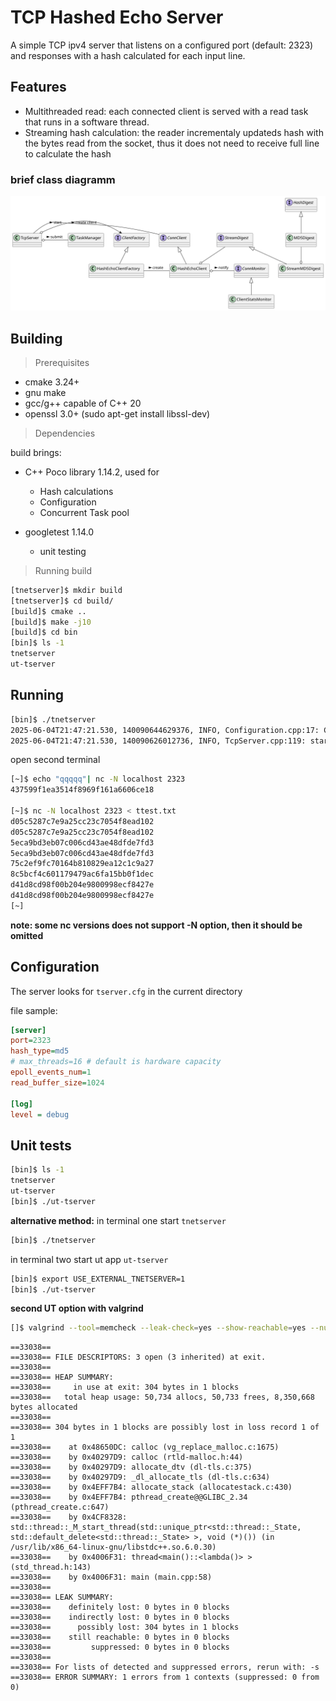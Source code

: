 # TCP Hashed Echo Server
A simple TCP ipv4 server that listens on a configured port (default: 2323) and responses with a hash calculated for each input line.

## Features
- Multithreaded read: each connected client is served with a read task that runs in a software thread.
- Streaming hash calculation: the reader incrementaly updateds hash with the bytes read from the socket, thus it does not need to receive full line to calculate the hash

### brief class diagramm

![](./src/tserver_classes.svg)


## Building
> Prerequisites
- cmake 3.24+
- gnu make
- gcc/g++ capable of C++ 20
- openssl 3.0+ (sudo apt-get install libssl-dev)

> Dependencies

build brings:
- C++ Poco library 1.14.2, used for
   - Hash calculations
   - Configuration
   - Concurrent Task pool

- googletest 1.14.0 
  - unit testing

> Running build

```bash
[tnetserver]$ mkdir build
[tnetserver]$ cd build/
[build]$ cmake ..
[build]$ make -j10
[build]$ cd bin
[bin]$ ls -1
tnetserver
ut-tserver
```
## Running
```bash
[bin]$ ./tnetserver 
2025-06-04T21:47:21.530, 140090644629376, INFO, Configuration.cpp:17: Configuration file not found, using default values
2025-06-04T21:47:21.530, 140090626012736, INFO, TcpServer.cpp:119: starting HashEcho server on port: 2323, maxThreads: 24, epollEventsNum: 1
```
open second terminal
```bash
[~]$ echo "qqqqq"| nc -N localhost 2323 
437599f1ea3514f8969f161a6606ce18

[~]$ nc -N localhost 2323 < ttest.txt 
d05c5287c7e9a25cc23c7054f8ead102
d05c5287c7e9a25cc23c7054f8ead102
5eca9bd3eb07c006cd43ae48dfde7fd3
5eca9bd3eb07c006cd43ae48dfde7fd3
75c2ef9fc70164b810829ea12c1c9a27
8c5bcf4c601179479ac6fa15bb0f1dec
d41d8cd98f00b204e9800998ecf8427e
d41d8cd98f00b204e9800998ecf8427e
[~]
```
<b>note: some nc versions does not support -N option, then it should be omitted</b> 

## Configuration

The server looks for `tserver.cfg` in the current directory

file sample:
```ini
[server]
port=2323
hash_type=md5
# max_threads=16 # default is hardware capacity
epoll_events_num=1
read_buffer_size=1024

[log]
level = debug
```
## Unit tests
```bash
[bin]$ ls -1
tnetserver
ut-tserver
[bin]$ ./ut-tserver
```
<b>alternative method:</b>
in terminal one start `tnetserver`
```sh
[bin]$ ./tnetserver
```
in terminal two start ut app `ut-tserver`
```bash
[bin]$ export USE_EXTERNAL_TNETSERVER=1
[bin]$ ./ut-tserver 
```
<b>second UT option with valgrind</b>
```bash
[]$ valgrind --tool=memcheck --leak-check=yes --show-reachable=yes --num-callers=20 --track-fds=yes ./bin/tnetserver
```

```text
==33038== 
==33038== FILE DESCRIPTORS: 3 open (3 inherited) at exit.
==33038== 
==33038== HEAP SUMMARY:
==33038==     in use at exit: 304 bytes in 1 blocks
==33038==   total heap usage: 50,734 allocs, 50,733 frees, 8,350,668 bytes allocated
==33038== 
==33038== 304 bytes in 1 blocks are possibly lost in loss record 1 of 1
==33038==    at 0x48650DC: calloc (vg_replace_malloc.c:1675)
==33038==    by 0x40297D9: calloc (rtld-malloc.h:44)
==33038==    by 0x40297D9: allocate_dtv (dl-tls.c:375)
==33038==    by 0x40297D9: _dl_allocate_tls (dl-tls.c:634)
==33038==    by 0x4EFF7B4: allocate_stack (allocatestack.c:430)
==33038==    by 0x4EFF7B4: pthread_create@@GLIBC_2.34 (pthread_create.c:647)
==33038==    by 0x4CF8328: std::thread::_M_start_thread(std::unique_ptr<std::thread::_State, std::default_delete<std::thread::_State> >, void (*)()) (in /usr/lib/x86_64-linux-gnu/libstdc++.so.6.0.30)
==33038==    by 0x4006F31: thread<main()::<lambda()> > (std_thread.h:143)
==33038==    by 0x4006F31: main (main.cpp:58)
==33038== 
==33038== LEAK SUMMARY:
==33038==    definitely lost: 0 bytes in 0 blocks
==33038==    indirectly lost: 0 bytes in 0 blocks
==33038==      possibly lost: 304 bytes in 1 blocks
==33038==    still reachable: 0 bytes in 0 blocks
==33038==         suppressed: 0 bytes in 0 blocks
==33038== 
==33038== For lists of detected and suppressed errors, rerun with: -s
==33038== ERROR SUMMARY: 1 errors from 1 contexts (suppressed: 0 from 0)

```
